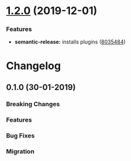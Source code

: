 # [1.2.0](https://github.com/mateja176/react-hot-starter/compare/v1.1.1...v1.2.0) (2019-12-01)


### Features

* **semantic-release:** installs plugins ([8035484](https://github.com/mateja176/react-hot-starter/commit/8035484f8e0077795f4a445568b7c9f6d7214ec3))

# Changelog

## 0.1.0 (30-01-2019)

### Breaking Changes

### Features

### Bug Fixes

### Migration
